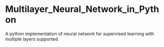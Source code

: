 # Multilayer_Neural_Network_in_Python
A python implementation of neural network for supervised learning with multiple layers supported.
